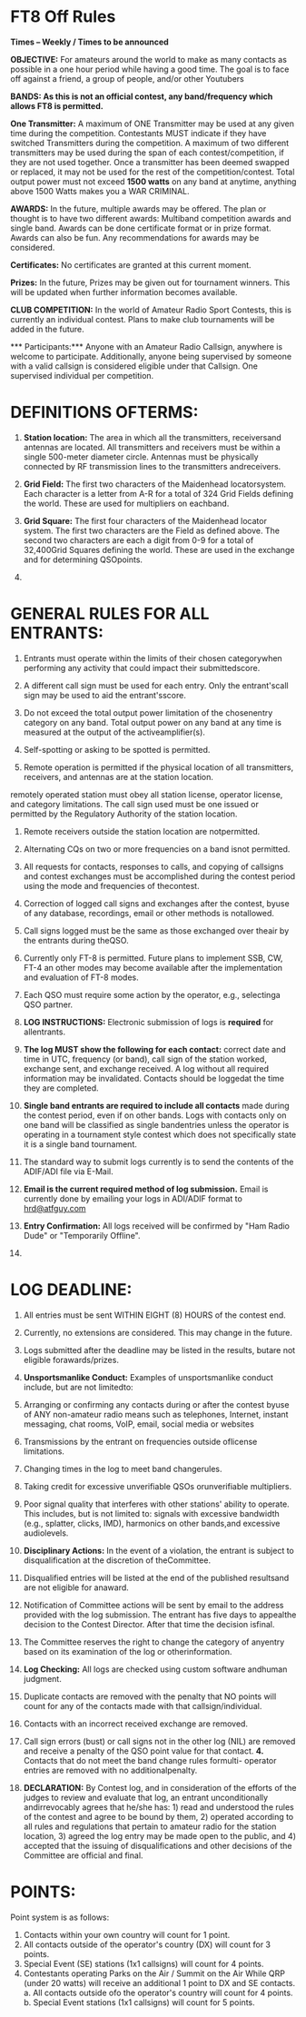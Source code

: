 # FT8 Off Rules

**Times – Weekly / Times to be announced**

**OBJECTIVE:**
For amateurs around the world to make as many contacts as possible in a one hour period while having a good time. The goal is to face off against a friend, a group of people, and/or other Youtubers

**BANDS: As this is not an official contest, any band/frequency which allows FT8 is permitted.**

**One Transmitter:**
A maximum of ONE Transmitter may be used at any given time during the competition. Contestants MUST indicate if they have switched Transmitters during the competition. A maximum of two different transmitters may be used during the span of each contest/competition, if they are not used together. Once a transmitter has been deemed swapped or replaced, it may not be used for the rest of the competition/contest. Total output power must not exceed **1500 watts** on any band at anytime, anything above 1500 Watts makes you a WAR CRIMINAL.

**AWARDS:**
In the future, multiple awards may be offered. The plan or thought is to have two different awards: Multiband competition awards and single band. Awards can be done certificate format or in prize format. Awards can also be fun. Any recommendations for awards may be considered.

**Certificates:**
No certificates are granted at this current moment.

**Prizes:**
In the future, Prizes may be given out for tournament winners. This will be updated when further information becomes available.

**CLUB COMPETITION:**
In the world of Amateur Radio Sport Contests, this is currently an individual contest. Plans to make club tournaments will be added in the future.

*** Participants:***
Anyone with an Amateur Radio Callsign, anywhere is welcome to participate. Additionally, anyone being supervised by someone with a valid callsign is considered eligible under that Callsign. One supervised individual per competition.

# DEFINITIONS OFTERMS:

1. **Station location:** The area in which all the transmitters, receiversand antennas are located. All transmitters and receivers must be within a single 500-meter diameter circle. Antennas must be physically connected by RF transmission lines to the transmitters andreceivers.

1. **Grid Field:** The first two characters of the Maidenhead locatorsystem. Each character is a letter from A-R for a total of 324 Grid Fields defining the world. These are used for multipliers on eachband.

1. **Grid Square:** The first four characters of the Maidenhead locator system. The first two characters are the Field as defined above. The second two characters are each a digit from 0-9 for a total of 32,400Grid Squares defining the world. These are used in the exchange and for determining QSOpoints.

1.
# GENERAL RULES FOR ALL ENTRANTS:

1. Entrants must operate within the limits of their chosen categorywhen performing any activity that could impact their submittedscore.

1. A different call sign must be used for each entry. Only the entrant&#39;scall sign may be used to aid the entrant&#39;sscore.

1. Do not exceed the total output power limitation of the chosenentry category on any band. Total output power on any band at any time is measured at the output of the activeamplifier(s).

1. Self-spotting or asking to be spotted is permitted.

1. Remote operation is permitted if the physical location of all transmitters, receivers, and antennas are at the station location.

remotely operated station must obey all station license, operator license, and category limitations. The call sign used must be one issued or permitted by the Regulatory Authority of the station location.

1. Remote receivers outside the station location are notpermitted.

1. Alternating CQs on two or more frequencies on a band isnot permitted.

1. All requests for contacts, responses to calls, and copying of callsigns and contest exchanges must be accomplished during the contest period using the mode and frequencies of thecontest.

1. Correction of logged call signs and exchanges after the contest, byuse of any database, recordings, email or other methods is notallowed.

1. Call signs logged must be the same as those exchanged over theair by the entrants during theQSO.

1. Currently only FT-8 is permitted. Future plans to implement SSB, CW, FT-4 an other modes may become available after the implementation and evaluation of FT-8 modes.

1. Each QSO must require some action by the operator, e.g., selectinga QSO partner.

1. **LOG INSTRUCTIONS:** Electronic submission of logs is **required** for allentrants.

  1. **The log MUST show the following for each contact:** correct date and time in UTC, frequency (or band), call sign of the station worked, exchange sent, and exchange received. A log without all required information may be invalidated. Contacts should be loggedat the time they are completed.

  1. **Single band entrants are required to include all contacts** made during the contest period, even if on other bands. Logs with contacts only on one band will be classified as single bandentries unless the operator is operating in a tournament style contest which does not specifically state it is a single band tournament.

  1. The standard way to submit logs currently is to send the contents of the ADIF/ADI file via E-Mail.

  1. **Email is the current required method of log submission.** Email is currently done by emailing your logs in ADI/ADIF format to hrd@atfguy.com

  1. **Entry Confirmation:** All logs received will be confirmed by &quot;Ham Radio Dude&quot; or &quot;Temporarily Offline&quot;.

1.
# LOG DEADLINE:

1. All entries must be sent WITHIN EIGHT (8) HOURS of the contest end.

1. Currently, no extensions are considered. This may change in the future.

1. Logs submitted after the deadline may be listed in the results, butare not eligible forawards/prizes.

1. **Unsportsmanlike Conduct:** Examples of unsportsmanlike conduct include, but are not limitedto:
  1. Arranging or confirming any contacts during or after the contest byuse of ANY non-amateur radio means such as telephones, Internet, instant messaging, chat rooms, VoIP, email, social media or websites

  1. Transmissions by the entrant on frequencies outside oflicense limitations.

  1. Changing times in the log to meet band changerules.

  1. Taking credit for excessive unverifiable QSOs orunverifiable multipliers.

  1. Poor signal quality that interferes with other stations&#39; ability to operate. This includes, but is not limited to: signals with excessive bandwidth (e.g., splatter, clicks, IMD), harmonics on other bands,and excessive audiolevels.

1. **Disciplinary Actions:** In the event of a violation, the entrant is subject to disqualification at the discretion of theCommittee.

  1. Disqualified entries will be listed at the end of the published resultsand are not eligible for anaward.

  1. Notification of Committee actions will be sent by email to the address provided with the log submission. The entrant has five days to appealthe decision to the Contest Director. After that time the decision isfinal.

  1. The Committee reserves the right to change the category of anyentry based on its examination of the log or otherinformation.

1. **Log Checking:** All logs are checked using custom software andhuman judgment.

1. Duplicate contacts are removed with the penalty that NO points will count for any of the contacts made with that callsign/individual.

1. Contacts with an incorrect received exchange are removed.

1. Call sign errors (bust) or call signs not in the other log (NIL) are removed and receive a penalty of the QSO point value for that contact. **4.** Contacts that do not meet the band change rules formulti- operator entries are removed with no additionalpenalty.

1. **DECLARATION:** By Contest log, and in consideration of the efforts of the judges to review and evaluate that log, an entrant unconditionally andirrevocably
agrees that he/she has: 1) read and understood the rules of the contest and agree to be bound by them, 2) operated according to all rules and regulations that pertain to amateur radio for the station location, 3) agreed the log entry may be made open to the public, and 4) accepted that the issuing of disqualifications and other decisions of the Committee are official and final.

# POINTS:

Point system is as follows:

1. Contacts within your own country will count for 1 point.
2. All contacts outside of the operator&#39;s country (DX) will count for 3 points.
3. Special Event (SE) stations (1x1 callsigns) will count for 4 points.
4. Contestants operating Parks on the Air / Summit on the Air While QRP (under 20 watts) will receive an additional 1 point to DX and SE contacts.
  a. All contacts outside ofo the operator&#39;s country will count for 4 points.
  b. Special Event stations (1x1 callsigns) will count for 5 points.
